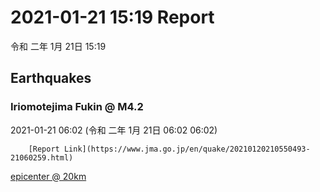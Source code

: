 # 2021-01-21 15:19 Report
令和 二年 1月 21日 15:19

## Earthquakes
### Iriomotejima Fukin @ M4.2
2021-01-21 06:02 (令和 二年 1月 21日 06:02 06:02)
  
        [Report Link](https://www.jma.go.jp/en/quake/20210120210550493-21060259.html)  
[epicenter @ 20km](https://www.google.com/maps/place/24°24'00%22+123°24'00%22/@24.4,123.4,17z/data=!3m1!4b1!4m5!3m4!1s0x0:0x0!8m2!3d24.4!4d123.4)